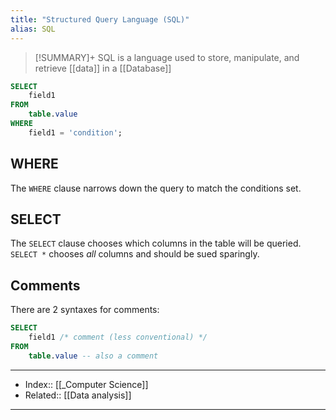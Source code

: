 ```yaml
---
title: "Structured Query Language (SQL)"
alias: SQL
---
```

> [!SUMMARY]+
> SQL is a language used to store, manipulate, and retrieve [[data]] in a [[Database]]

```sql
SELECT
	field1
FROM
	table.value
WHERE
	field1 = 'condition';
```


## WHERE
The `WHERE` clause narrows down the query to match the conditions set. 

## SELECT
The `SELECT` clause chooses which columns in the table will be queried. `SELECT *` chooses *all* columns and should be sued sparingly.

## Comments
There are 2 syntaxes for comments:
```sql
SELECT
	field1 /* comment (less conventional) */
FROM 
	table.value -- also a comment
```

---
- Index:: [[_Computer Science]] 
- Related:: [[Data analysis]]
---